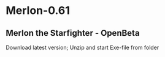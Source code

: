 # Merlon-0.61
Merlon the Starfighter - OpenBeta
---------------------------------
Download latest version; Unzip and start Exe-file from folder
